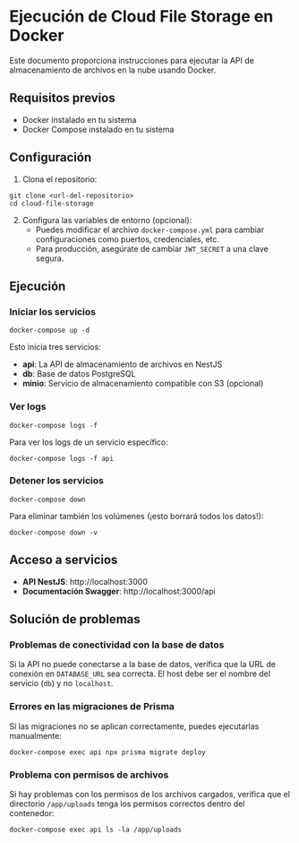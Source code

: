# Ejecución de Cloud File Storage en Docker

Este documento proporciona instrucciones para ejecutar la API de almacenamiento de archivos en la nube usando Docker.

## Requisitos previos

- Docker instalado en tu sistema
- Docker Compose instalado en tu sistema

## Configuración

1. Clona el repositorio:
```
git clone <url-del-repositorio>
cd cloud-file-storage
```

2. Configura las variables de entorno (opcional):
   - Puedes modificar el archivo `docker-compose.yml` para cambiar configuraciones como puertos, credenciales, etc.
   - Para producción, asegúrate de cambiar `JWT_SECRET` a una clave segura.

## Ejecución

### Iniciar los servicios

```
docker-compose up -d
```

Esto inicia tres servicios:
- **api**: La API de almacenamiento de archivos en NestJS
- **db**: Base de datos PostgreSQL
- **minio**: Servicio de almacenamiento compatible con S3 (opcional)

### Ver logs

```
docker-compose logs -f
```

Para ver los logs de un servicio específico:
```
docker-compose logs -f api
```

### Detener los servicios

```
docker-compose down
```

Para eliminar también los volúmenes (¡esto borrará todos los datos!):
```
docker-compose down -v
```

## Acceso a servicios

- **API NestJS**: http://localhost:3000
- **Documentación Swagger**: http://localhost:3000/api

## Solución de problemas

### Problemas de conectividad con la base de datos

Si la API no puede conectarse a la base de datos, verifica que la URL de conexión en `DATABASE_URL` sea correcta. El host debe ser el nombre del servicio (`db`) y no `localhost`.

### Errores en las migraciones de Prisma

Si las migraciones no se aplican correctamente, puedes ejecutarlas manualmente:

```
docker-compose exec api npx prisma migrate deploy
```

### Problema con permisos de archivos

Si hay problemas con los permisos de los archivos cargados, verifica que el directorio `/app/uploads` tenga los permisos correctos dentro del contenedor:

```
docker-compose exec api ls -la /app/uploads
``` 
